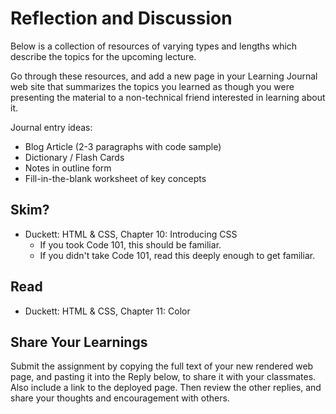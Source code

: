 # Reflection and Discussion

Below is a collection of resources of varying types and lengths which describe the topics for the upcoming lecture.  

Go through these resources, and add a new page in your Learning Journal web site that summarizes the topics you learned as though you were presenting the material to a non-technical friend interested in learning about it.

Journal entry ideas:
* Blog Article (2-3 paragraphs with code sample)
* Dictionary / Flash Cards
* Notes in outline form
* Fill-in-the-blank worksheet of key concepts

## Skim?
- Duckett: HTML & CSS, Chapter 10: Introducing CSS
  - If you took Code 101, this should be familiar.
  - If you didn't take Code 101, read this deeply enough to get familiar. 

## Read
- Duckett: HTML & CSS, Chapter 11: Color

## Share Your Learnings

Submit the assignment by copying the full text of your new rendered web page, and pasting it into the Reply below, to share it with your classmates. Also include a link to the deployed page. Then review the other replies, and share your thoughts and encouragement with others. 
